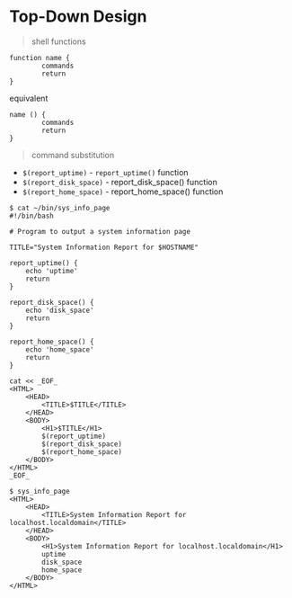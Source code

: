# Top-Down Design

> shell functions

```
function name {
        commands
        return
}
```

equivalent

```
name () {
        commands
        return
}
```

> command substitution

- `$(report_uptime)` - `report_uptime()` function
- `$(report_disk_space)` - report_disk_space() function
- `$(report_home_space)` - report_home_space() function

```
$ cat ~/bin/sys_info_page
#!/bin/bash

# Program to output a system information page

TITLE="System Information Report for $HOSTNAME"

report_uptime() {
    echo 'uptime'
    return
}

report_disk_space() {
    echo 'disk_space'
    return
}

report_home_space() {
    echo 'home_space'
    return
}

cat << _EOF_
<HTML>
    <HEAD>
        <TITLE>$TITLE</TITLE>
    </HEAD>
    <BODY>
        <H1>$TITLE</H1>
        $(report_uptime)
        $(report_disk_space)
        $(report_home_space)
    </BODY>
</HTML>
_EOF_

$ sys_info_page 
<HTML>
    <HEAD>
        <TITLE>System Information Report for localhost.localdomain</TITLE>
    </HEAD>
    <BODY>
        <H1>System Information Report for localhost.localdomain</H1>
        uptime
        disk_space
        home_space
    </BODY>
</HTML>
```
